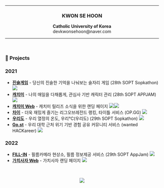 <hr>
<h3 align="center">KWON SE HOON</h3>
<p align="center">
	<b>Catholic University of Korea</b><br>
	devkwonsehoon@naver.com
</p>
<hr>

<br>
<h3>🚀 Projects</h3>

### 2021 
<ul>
	<li><a href="https://github.com/SOPKATHON-28th/server"><b>진술게임</b></a> - 당신의 진술한 기억을 나눠보는 술자리 게임 (28th SOPT Sopkathon)</a> <img src="https://img.shields.io/badge/Node.js-339933?style=flat-square&logo=Node.js&logoColor=white"/>
	<li><a href="https://github.com/TeamCatchMe/CatchMe-If-You-Server"><b>캐치미</b></a> - 나의 매일을 다채롭게, 관심사 기반 캐릭터 관리 (28th SOPT APPJAM)</a> <img src="https://img.shields.io/badge/Node.js-339933?style=flat-square&logo=Node.js&logoColor=white"/>
	<li><a href="http://catchme.site/"><b>캐치미 Web</b></a> - 캐치미 릴리즈 소식을 위한 랜딩 페이지</a> <img src="https://img.shields.io/badge/NestJs-333333?style=flat-square&logo=NestJs&logoColor=red"/><img src="https://img.shields.io/badge/HTML&CSS-ffffff?style=flat-square&logo=HTML&logoColor=red"/>
	<li><a href="https://hackathon.op.gg/users/4dREUz21ua"><b>차이</b></a> - 더욱 재밌게 즐기는 리그오브레전드 랭킹, 타이틀 서비스 (OP.GG)</a> <img src="https://img.shields.io/badge/NestJs-333333?style=flat-square&logo=NestJs&logoColor=red"/>
	<li><a href="https://github.com/29th-Sopkathon-team3/SERVER"><b>우리도</b></a> - 우리 열정의 온도, 우리℃(우리도) (29th SOPT Sopkathon)</a> <img src="https://img.shields.io/badge/Node.js-339933?style=flat-square&logo=Node.js&logoColor=white"/>
	<li><a href="https://github.com/GOGO-st/GO-st-Server"><b>Go.st</b></a> - 우리 대학 근처 위기 기반 경험 공유 커뮤니티 서비스 (wanted HACKareer)</a> <img src="https://img.shields.io/badge/Node.js-339933?style=flat-square&logo=Node.js&logoColor=white"/>
</ul>

### 2022
<ul>
	<li><a href="https://github.com/TeamFILL-IN/Fill-Server"><b>FILL-IN</b></a> - 필름카메라 현상소, 필름 정보제공 서비스 (29th SOPT AppJam)</a> <img src="https://img.shields.io/badge/Node.js-339933?style=flat-square&logo=Node.js&logoColor=white"/>
	<li><a href="http://gachisaja.com/"><b>가치사자 Web</b></a> - 가치사자 랜딩 페이지</a> <img src="https://img.shields.io/badge/React-61DAFB?style=flat-square&logo=React&logoColor=white"/>
</ul>

<p align="center">
	<br><br>
<a href="https://hits.seeyoufarm.com"><img src="https://hits.seeyoufarm.com/api/count/incr/badge.svg?url=https%3A%2F%2Fgithub.com%2Fdevkwonsehoon&count_bg=%23001AFB&title_bg=%235C93FB&icon=&icon_color=%23D5D5D5&title=hits&edge_flat=false"/></a>
</p>
